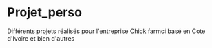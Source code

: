 # Projet_perso
Différents projets réalisés pour l'entreprise Chick farmci basé en Cote d'Ivoire et bien d'autres

